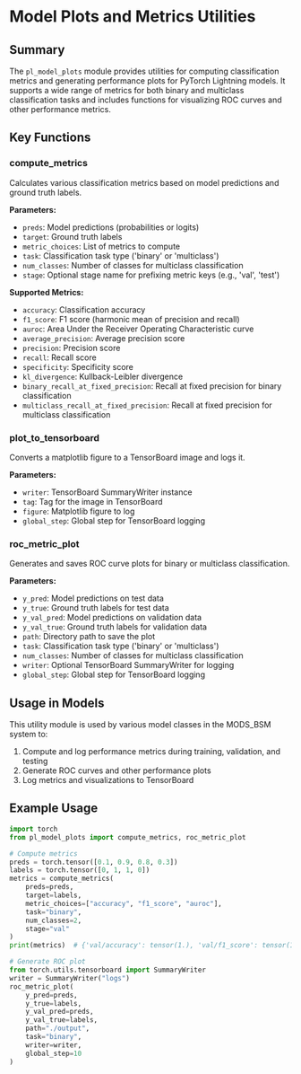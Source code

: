 # Model Plots and Metrics Utilities

## Summary
The `pl_model_plots` module provides utilities for computing classification metrics and generating performance plots for PyTorch Lightning models. It supports a wide range of metrics for both binary and multiclass classification tasks and includes functions for visualizing ROC curves and other performance metrics.

## Key Functions

### compute_metrics
Calculates various classification metrics based on model predictions and ground truth labels.

**Parameters:**
- `preds`: Model predictions (probabilities or logits)
- `target`: Ground truth labels
- `metric_choices`: List of metrics to compute
- `task`: Classification task type ('binary' or 'multiclass')
- `num_classes`: Number of classes for multiclass classification
- `stage`: Optional stage name for prefixing metric keys (e.g., 'val', 'test')

**Supported Metrics:**
- `accuracy`: Classification accuracy
- `f1_score`: F1 score (harmonic mean of precision and recall)
- `auroc`: Area Under the Receiver Operating Characteristic curve
- `average_precision`: Average precision score
- `precision`: Precision score
- `recall`: Recall score
- `specificity`: Specificity score
- `kl_divergence`: Kullback-Leibler divergence
- `binary_recall_at_fixed_precision`: Recall at fixed precision for binary classification
- `multiclass_recall_at_fixed_precision`: Recall at fixed precision for multiclass classification

### plot_to_tensorboard
Converts a matplotlib figure to a TensorBoard image and logs it.

**Parameters:**
- `writer`: TensorBoard SummaryWriter instance
- `tag`: Tag for the image in TensorBoard
- `figure`: Matplotlib figure to log
- `global_step`: Global step for TensorBoard logging

### roc_metric_plot
Generates and saves ROC curve plots for binary or multiclass classification.

**Parameters:**
- `y_pred`: Model predictions on test data
- `y_true`: Ground truth labels for test data
- `y_val_pred`: Model predictions on validation data
- `y_val_true`: Ground truth labels for validation data
- `path`: Directory path to save the plot
- `task`: Classification task type ('binary' or 'multiclass')
- `num_classes`: Number of classes for multiclass classification
- `writer`: Optional TensorBoard SummaryWriter for logging
- `global_step`: Global step for TensorBoard logging

## Usage in Models
This utility module is used by various model classes in the MODS_BSM system to:

1. Compute and log performance metrics during training, validation, and testing
2. Generate ROC curves and other performance plots
3. Log metrics and visualizations to TensorBoard

## Example Usage
```python
import torch
from pl_model_plots import compute_metrics, roc_metric_plot

# Compute metrics
preds = torch.tensor([0.1, 0.9, 0.8, 0.3])
labels = torch.tensor([0, 1, 1, 0])
metrics = compute_metrics(
    preds=preds,
    target=labels,
    metric_choices=["accuracy", "f1_score", "auroc"],
    task="binary",
    num_classes=2,
    stage="val"
)
print(metrics)  # {'val/accuracy': tensor(1.), 'val/f1_score': tensor(1.), 'val/auroc': tensor(1.)}

# Generate ROC plot
from torch.utils.tensorboard import SummaryWriter
writer = SummaryWriter("logs")
roc_metric_plot(
    y_pred=preds,
    y_true=labels,
    y_val_pred=preds,
    y_val_true=labels,
    path="./output",
    task="binary",
    writer=writer,
    global_step=10
)
```
